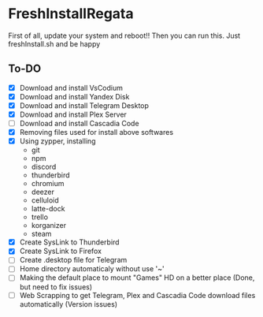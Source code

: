 # FreshInstallRegata

First of all, update your system and reboot!! Then you can run this.
Just freshInstall.sh and be happy


## To-DO

- [x] Download and install VsCodium
- [x] Download and install Yandex Disk
- [x] Download and install Telegram Desktop
- [x] Download and install Plex Server
- [ ] Download and install Cascadia Code
- [x] Removing files used for install above softwares
- [x] Using zypper, installing 
  - git 
  - npm
  - discord 
  - thunderbird 
  - chromium 
  - deezer 
  - celluloid 
  - latte-dock 
  - trello
  - korganizer
  - steam
- [x] Create SysLink to Thunderbird
- [x] Create SysLink to Firefox
- [ ] Create .desktop file for Telegram
- [ ] Home directory automaticaly without use '~'
- [ ] Making the default place to mount "Games" HD on a better place (Done, but need to fix issues)
- [ ] Web Scrapping to get Telegram, Plex and Cascadia Code download files automatically (Version issues)
